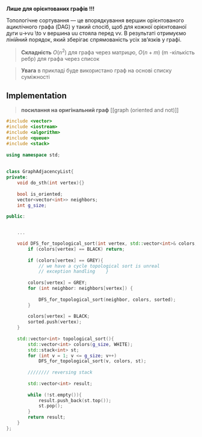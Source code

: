 
__Лише для орієнтованих графів !!!__

Топологічне сортування — це впорядкування вершин орієнтованого ациклічного графа (DAG) у такий спосіб, щоб для кожної орієнтованої дуги u→vu \to v вершина uu стояла перед vv. В результаті отримуємо лінійний порядок, який зберігає спрямованість усіх зв’язків у графі.


> **Складність** $O(n^2)$ для графа через матрицю, $O(n+m)$ (m -кількість ребр) для графа через список

> **Увага**
 в прикладі буде використано граф на основі списку суміжності
 
## Implementation

> **посилання на оригінальний граф** [[graph (oriented and not)]]


```c++
#include <vector>  
#include <iostream>  
#include <algorithm>  
#include <queue>  
#include <stack>  
  
using namespace std;  
  
  
class GraphAdjacencyList{  
private:  
    void do_sth(int vertex){}  
  
    bool is_oriented;  
    vector<vector<int>> neighbors;  
    int g_size;  
  
public:  


	...

	void DFS_for_topological_sort(int vertex, std::vector<int>& colors, std::stack<int>& sorted){  
	    if (colors[vertex] == BLACK) return;  
	  
	    if (colors[vertex] == GREY){  
	        // we have a cycle topological sort is unreal  
	        // exception handling    }  
	  
	    colors[vertex] = GREY;  
	    for (int neighbor: neighbors[vertex]) {  
	  
	        DFS_for_topological_sort(neighbor, colors, sorted);  
	    }  
	  
	    colors[vertex] = BLACK;  
	    sorted.push(vertex);  
	}  
	  
	std::vector<int> topological_sort(){  
	    std::vector<int> colors(g_size, WHITE);  
	    std::stack<int> st;  
	    for (int v = 1; v <= g_size; v++)  
	        DFS_for_topological_sort(v, colors, st);  
	  
	    //////// reversing stack  
	  
	    std::vector<int> result;  
	  
	    while (!st.empty()){  
	        result.push_back(st.top());  
	        st.pop();  
	    }  
	    return result;
	}
};
```

